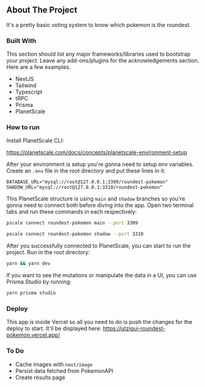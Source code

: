 ## About The Project

It's a pretty basic voting system to know which pokemon is the roundest.

### Built With

This section should list any major frameworks/libraries used to bootstrap your project. Leave any add-ons/plugins for the acknowledgements section. Here are a few examples.

- NextJS
- Tailwind
- Typescript
- tRPC
- Prisma
- PlanetScale

### How to run

Install PlanetScale CLI:

https://planetscale.com/docs/concepts/planetscale-environment-setup

After your environment is setup you're gonna need to setup env variables. Create an `.env` file in the root directory and put these lines in it:

```
DATABASE_URL="mysql://root@127.0.0.1:3309/roundest-pokemon"
SHADOW_URL="mysql://root@127.0.0.1:3310/roundest-pokemon"
```

This PlanetScale structure is using `main` and `shadow` branches so you're gonna need to connect both before diving into the app. Open two terminal tabs and run these commands in each respectively:

```sh
pscale connect roundest-pokemon main --port 3309
```

```sh
pscale connect roundest-pokemon shadow --port 3310
```

After you successfully connected to PlanetScale, you can start to run the project. Run in the root directory:

```sh
yarn && yarn dev
```

If you want to see the mutations or manipulate the data in a UI, you can use Prisma Studio by running:

```sh
yarn prisma studio
```

### Deploy

This app is inside Vercel so all you need to do is push the changes for the deploy to start. It'll be displayed here:
https://utzigui-roundest-pokemon.vercel.app/

### To Do

- Cache images with `next/image`
- Persist data fetched from PokemonAPI
- Create results page
